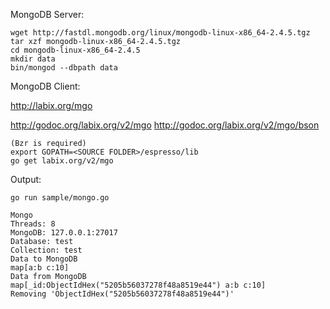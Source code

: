 MongoDB Server:

	wget http://fastdl.mongodb.org/linux/mongodb-linux-x86_64-2.4.5.tgz
	tar xzf mongodb-linux-x86_64-2.4.5.tgz
	cd mongodb-linux-x86_64-2.4.5
	mkdir data
	bin/mongod --dbpath data

MongoDB Client:

http://labix.org/mgo

http://godoc.org/labix.org/v2/mgo
http://godoc.org/labix.org/v2/mgo/bson

	(Bzr is required)
	export GOPATH=<SOURCE FOLDER>/espresso/lib
	go get labix.org/v2/mgo

Output:

	go run sample/mongo.go
	
	Mongo
	Threads: 8
	MongoDB: 127.0.0.1:27017
	Database: test
	Collection: test
	Data to MongoDB
	map[a:b c:10]
	Data from MongoDB
	map[_id:ObjectIdHex("5205b56037278f48a8519e44") a:b c:10]
	Removing 'ObjectIdHex("5205b56037278f48a8519e44")'
